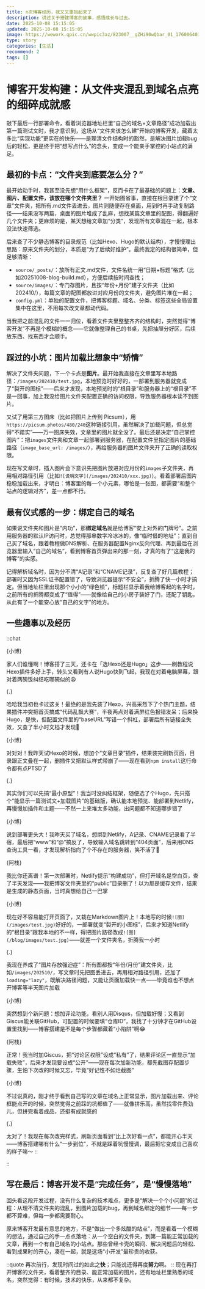 ```yaml
---
title: n次博客经历，我又又重拾起来了
description: 讲述关于搭建博客的故事，感悟成长与过去。
date: 2025-10-08 15:15:05
updated: 2025-10-08 15:15:05
image: https://wework.qpic.cn/wwpic3az/823007__gZHi90wQbar_01_1760064032/0 # 图片
type: story
categories: [生活]
recommend: 2
tags: []
--- 
```


# 博客开发构建：从文件夹混乱到域名点亮的细碎成就感

敲下最后一行部署命令，看着浏览器地址栏里“自己的域名+文章路径”成功加载出第一篇测试文时，我才意识到，这场从“文件夹该怎么建”开始的博客开发，藏着太多比“实现功能”更实在的快乐——是理清文件结构时的豁然，是解决图片加载bug后的轻松，更是终于把“想写点什么”的念头，变成一个能亲手掌控的小站点的满足。


## 最初的卡点：“文件夹到底要怎么分？”

最开始动手时，我甚至没先想“用什么框架”，反而卡在了最基础的问题上：**文章、图片、配置文件，该放在哪个文件夹里？** 一开始图省事，直接在根目录建了个“文章”文件夹，把所有.md文件丢进去，图片则随便存在桌面，用到时再手动复制路径——结果没写两篇，桌面的图片堆成了乱麻，想找某篇文章里的配图，得翻遍好几个文件夹；更麻烦的是，某天想给文章加“分类”，发现所有文章混在一起，根本没法快速筛选。

后来查了不少静态博客的目录规范（比如Hexo、Hugo的默认结构），才慢慢理出思路：原来文件夹的划分，本质是“为了后续好维护”。最终我定的结构很简单，但足够清晰：
- `source/_posts/`：放所有正文.md文件，文件名统一用“日期+标题”格式（比如20251008-blog-build.md），方便后续按时间查找；
- `source/images/`：专门存图片，且按“年份+月份”建子文件夹（比如202410/），每篇文章的配图都放进对应月份的文件夹，避免图片堆在一起；
- `config.yml`：单独的配置文件，把博客标题、域名、分类、标签这些全局设置集中在这里，不用每次改文章都动代码。

当我把之前混乱的文件一一归位，看着文件夹里整整齐齐的结构时，突然觉得“博客开发”不再是个模糊的概念——它就像整理自己的书桌，先把抽屉分好区，后续放东西、找东西才会顺手。


## 踩过的小坑：图片加载比想象中“矫情”

解决了文件夹问题，下一个卡点是**图片**。最开始我直接在文章里写本地路径：`/images/202410/test.jpg`，本地预览时好好的，一部署到服务器就变成了“裂开的图标”——后来才发现，本地预览时的“根目录”和服务器上的“根目录”不是一回事，加上我没给图片文件夹配置正确的访问权限，导致服务器根本读不到图片。

又试了用第三方图床（比如把图片上传到 Picsum），用`https://picsum.photos/480/240`这种链接引用，虽然解决了加载问题，但总觉得“不踏实”——万一图床失效，文章里的图片就全没了。最后还是决定“自己掌控图片”：把`images`文件夹和文章一起部署到服务器，在配置文件里指定图片的基础路径（`image_base_url: /images/`），再给服务器的图片文件夹开了正确的读取权限。

现在写文章时，插入图片会下意识先把图片放进对应月份的`images`子文件夹，再用相对路径引用（比如`![说明文字](/images/202410/xxx.jpg)`）。看着部署后图片稳稳加载出来，才明白：博客里的每一个小元素，哪怕是一张图，都需要“和整个站点的逻辑对齐”，差一点都不行。


## 最有仪式感的一步：绑定自己的域名

如果说文件夹和图片是“内功”，那**绑定域名**就是给博客“安上对外的门牌号”。之前用服务器的默认IP访问时，总觉得那串数字冷冰冰的，像“临时借的地址”；直到自己买了域名，跟着教程做DNS解析、在服务器配置Nginx反向代理、再到最后在浏览器里输入“自己的域名”，看到博客首页弹出来的那一刻，才真的有了“这是我的博客”的实感。

记得解析域名时，因为分不清“A记录”和“CNAME记录”，反复查了好几篇教程；部署时又因为SSL证书配置错了，导致浏览器提示“不安全”，折腾了快一小时才搞定。但当地址栏里出现那个小小的“绿色锁”，标题栏显示着我给博客起的名字时，之前所有的折腾都变成了“值得”——就像给自己的小房子装好了门，还配了钥匙，从此有了一个能安心放“自己的文字”的地方。

## 一些趣事以及经历
::chat

{小博}

家人们谁懂啊！博客搭了三天，还卡在「选Hexo还是Hugo」这步——刷教程说Hexo插件多好上手，转头又看到有人说Hugo快到飞起，我现在对着电脑屏幕，跟对着两碗饭纠结吃哪碗似的😩

{.}

哈哈我当初也卡过这关！最绝的是我先装了Hexo，兴高采烈下了个热门主题，结果插件冲突把首页搞成“代码乱飘大赛”，半夜两点对着满屏红色报错发呆；后来换Hugo，是快，但配置文件里的“baseURL”写错一个斜杠，部署后所有链接全失效，又查了半小时文档才发现🤯

{小博}

对对对！我昨天试Hexo的时候，想加个“文章目录”插件，结果装完刷新页面，目录跟正文叠在一起，删插件又把默认样式带崩了——现在看到`npm install`这行命令都有点PTSD了

{.}

其实你们可以先搞“最小原型”！我当时没纠结框架，随便选了个Hugo，先只搭个“能显示一篇测试文+加载图片”的基础版，确认能本地预览、能部署到Netlify，再慢慢加插件和主题——不然一上来堆太多功能，出问题都不知道哪步错了

{小博}

说到部署更头大！我昨天买了域名，想绑到Netlify，A记录、CNAME记录看了半宿，最后把“www”和“@”搞反了，导致输入域名跳转到“404页面”，后来用DNS查询工具一看，才发现解析指向了个不存在的服务器，笑不活了🤣

{阿栈}

我比你还离谱！第一次部署时，Netlify提示“构建成功”，但打开域名是空白页，查了半天发现——我把博客文件夹里的“public”目录删了！以为那是缓存文件，结果是生成的静态页面，当时真想给自己一巴掌

{小博}

现在好不容易能打开页面了，又栽在Markdown图片上！本地写的时候`![图](/images/test.jpg)`好好的，一部署就变“裂开的小图标”，后来才知道Netlify的“根目录”跟我本地的不一样，得把图片路径改成`![图](/blog/images/test.jpg)`——就差一个文件夹名，折腾我一小时

{.}

我现在养成了“图片存放强迫症”：所有图都按“年份/月份”建文件夹，比如`/images/202510/`，写文章时先把图丢进去，再用相对路径引用，还加了`loading="lazy"`，既解决路径问题，又能让页面加载快一点——毕竟谁也不想点开博客等半天图片加载

{小博}

突然想到个新问题：想加评论功能，看别人用Disqus，但加载好慢；又看到Giscus能关联GitHub，可配置的时候要填“仓库ID”，我找了十分钟才在GitHub设置里找到——博客搭建是不是每个步骤都藏着“小陷阱”啊😂

{阿栈}

正常！我当时加Giscus，把“讨论区权限”设成“私有”了，结果评论区一直显示“加载失败”，后来才发现要设成“公开”——现在每次加新功能，都先截图存配置步骤，生怕下次改的时候又忘，毕竟“好记性不如烂截图”

{小博}

不过说真的，刚才终于看到自己写的文章在域名上正常显示，图片加载出来、评论框能点开的时候，突然觉得之前踩的坑都值了——就像拼乐高，虽然找零件费劲儿，但拼完看着成品，还挺有成就感的

{.}

太对了！我现在每次改完样式，刷新页面看到“比上次好看一点”，都能开心半天——博客搭建哪有什么“一步到位”，不就是踩着坑慢慢调，最后把它变成自己喜欢的样子嘛～
::



::


## 写在最后：博客开发不是“完成任务”，是“慢慢落地”

回头看这段开发过程，没有什么复杂的技术难点，更多是“解决一个个小问题”的过程：从理不清文件夹的混乱，到图片加载的bug，再到域名绑定的细节——每一步都不算难，但每一步都需要耐心。

原来博客开发最有意思的地方，不是“做出一个多炫酷的站点”，而是看着一个模糊的想法，通过自己的手一点点落地：从一个空白的文件夹，到第一篇能正常加载的文章，再到一个有自己域名的小站点。那些曾经卡壳的瞬间、解决问题后的轻松、看到成果时的开心，凑在一起，就是这场“小开发”最珍贵的收获。

::quote
再次前行，发现时间过的如此之**快**；只能说还得再度**努力**啊。
::
现在再打开博客的文件夹，看着整齐的目录、能正常加载的图片，还有地址栏里熟悉的域名，突然觉得：有时候，技术的快乐，从来都不复杂。